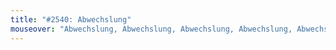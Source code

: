 ```yaml
---
title: "#2540: Abwechslung"
mouseover: "Abwechslung, Abwechslung, Abwechslung, Abwechslung, Abwechslung..."
---
```

